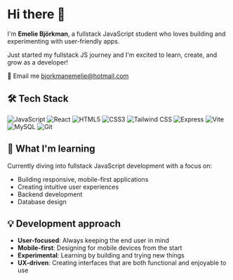 
# Hi there 👋

I'm **Emelie Björkman**, a fullstack JavaScript student who loves building and experimenting with user-friendly apps.

Just started my fullstack JS journey and I'm excited to learn, create, and grow as a developer!

📧 Email me [bjorkmanemelie@hotmail.com](mailto:bjorkmanemelie@hotmail.com)

## 🛠️ Tech Stack

![JavaScript](https://img.shields.io/badge/-JavaScript-F7DF1E?style=flat&logo=javascript&logoColor=black)
![React](https://img.shields.io/badge/-React-61DAFB?style=flat&logo=react&logoColor=black)
![HTML5](https://img.shields.io/badge/-HTML5-E34F26?style=flat&logo=html5&logoColor=white)
![CSS3](https://img.shields.io/badge/-CSS3-1572B6?style=flat&logo=css3&logoColor=white)
![Tailwind CSS](https://img.shields.io/badge/-Tailwind_CSS-38B2AC?style=flat&logo=tailwind-css&logoColor=white)
![Express](https://img.shields.io/badge/-Express-000000?style=flat&logo=express&logoColor=white)
![Vite](https://img.shields.io/badge/-Vite-646CFF?style=flat&logo=vite&logoColor=white)
![MySQL](https://img.shields.io/badge/-MySQL-4479A1?style=flat&logo=mysql&logoColor=white)
![Git](https://img.shields.io/badge/-Git-F05032?style=flat&logo=git&logoColor=white)

## 🌱 What I'm learning

Currently diving into fullstack JavaScript development with a focus on:
- Building responsive, mobile-first applications
- Creating intuitive user experiences
- Backend development 
- Database design

## 💡 Development approach

- **User-focused**: Always keeping the end user in mind
- **Mobile-first**: Designing for mobile devices from the start
- **Experimental**: Learning by building and trying new things
- **UX-driven**: Creating interfaces that are both functional and enjoyable to use
